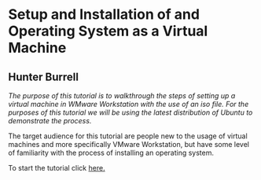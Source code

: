 # Setup and Installation of and Operating System as a Virtual Machine

## Hunter Burrell

*The purpose of this tutorial is to walkthrough the steps of setting up a virtual machine in WMware Workstation with the use of an iso file. For the purposes of this tutorial we will be using the latest distribution of Ubuntu to demonstrate the process.*

The target audience for this tutorial are people new to the usage of virtual machines and more specifically VMware Workstation, but have some level of familiarity with the process of installing an operating system.

To start the tutorial click [here.](tutorial.md)
